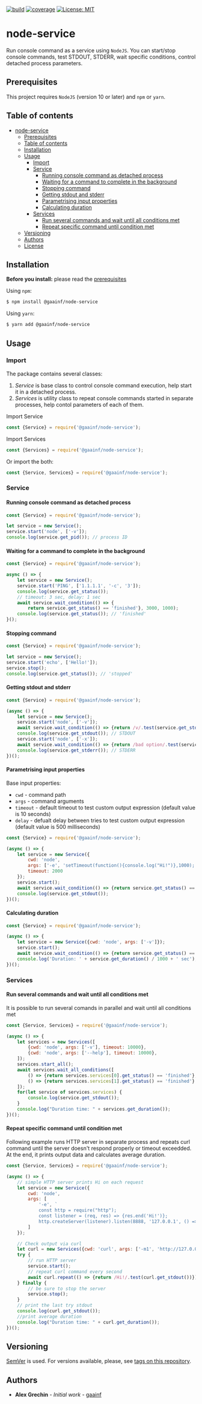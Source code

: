 [![build](https://github.com/gaainf/node-service/actions/workflows/push.yml/badge.svg)](https://github.com/gaainf/node-service/actions/workflows/build.yml)
[![coverage](https://codecov.io/gh/gaainf/node-service/branch/master/graph/badge.svg)](https://codecov.io/gh/gaainf/node-service/)
[![License: MIT](https://img.shields.io/badge/License-MIT-yellow.svg)](https://github.com/gaainf/node-service/blob/master/LICENSE)

# node-service
Run console command as a service using `NodeJS`.
You can start/stop console commands, test STDOUT, STDERR, wait specific conditions, control detached process parameters.

## Prerequisites

This project requires `NodeJS` (version 10 or later) and `npm` or `yarn`.

## Table of contents
- [node-service](#node-service)
  - [Prerequisites](#prerequisites)
  - [Table of contents](#table-of-contents)
  - [Installation](#installation)
  - [Usage](#usage)
    - [Import](#Import)
    - [Service](#Service)
      - [Running console command as detached process](#Running-console-command-as-detached-process)
      - [Waiting for a command to complete in the background](#Waiting-for-a-command-to-complete-in-the-background)
      - [Stopping command](#Stopping-command)
      - [Getting stdout and stderr](#Getting-stdout-and-stderr)
      - [Parametrising input properties](#Parametrising-input-properties)
      - [Calculating duration](#Calculating-duration)
    - [Services](#Services)
      - [Run several commands and wait until all conditions met](#Run-several-commands-and-wait-until-all-conditions-met)
      - [Repeat specific command until condition met](#Repeat-specific-command-until-condition-met)
  - [Versioning](#Versioning)
  - [Authors](#Authors)
  - [License](#License)

## Installation

**Before you install:** please read the [prerequisites](#prerequisites)

Using `npm`:

```sh
$ npm install @gaainf/node-service
```

Using `yarn`:

```sh
$ yarn add @gaainf/node-service
```

## Usage

### Import
The package contains several classes:
1. *Service* is base class to control console command execution, help start it in a detached process.
2. *Services* is utility class to repeat console commands started in separate processes, help contol parameters of each of them.

Import Service
```js
const {Service} = require('@gaainf/node-service');
```
Import Services
```js
const {Services} = require('@gaainf/node-service');
```
Or import the both:
```js
const {Service, Services} = require('@gaainf/node-service');
```

### Service

#### Running console command as detached process

```js
const {Service} = require('@gaainf/node-service');

let service = new Service();
service.start('node', ['-v']);
console.log(service.get_pid()); // process ID
```

#### Waiting for a command to complete in the background

```js
const {Service} = require('@gaainf/node-service');

async () => {
    let service = new Service();
    service.start('PING', ['1.1.1.1', '-c', '3']);
    console.log(service.get_status());
    // timeout: 3 sec, delay: 1 sec
    await service.wait_condition(() => {
        return service.get_status() == 'finished'}, 3000, 1000);
    console.log(service.get_status()); // 'finished'
}();
```

#### Stopping command

```js
const {Service} = require('@gaainf/node-service');

let service = new Service();
service.start('echo', ['Hello!']);
service.stop();
console.log(service.get_status()); // 'stopped'
```

#### Getting stdout and stderr

```js
const {Service} = require('@gaainf/node-service');

(async () => {
    let service = new Service();
    service.start('node', ['-v']);
    await service.wait_condition(() => {return /v/.test(service.get_stdout())}, 1000);
    console.log(service.get_stdout()); // STDOUT
    service.start('node', ['-x']);
    await service.wait_condition(() => {return /bad option/.test(service.get_stderr())}, 1000);
    console.log(service.get_stderr()); // STDERR
})();
```

#### Parametrising input properties

Base input properties:
* `cwd` - command path
* `args` - command arguments
* `timeout` - default timeout to test custom output expression (default value is 10 seconds)
* `delay` - defualt delay between tries to test custom output expression (default value is 500 milliseconds)

```js
const {Service} = require('@gaainf/node-service');

(async () => {
    let service = new Service({
        cwd: 'node',
        args: ['-e', 'setTimeout(function(){console.log("Hi!")},1000);'],
        timeout: 2000
    });
    service.start();
    await service.wait_condition(() => {return service.get_status() == 'finished'});
    console.log(service.get_stdout());
})();
```

#### Calculating duration

```js
const {Service} = require('@gaainf/node-service');

(async () => {
    let service = new Service({cwd: 'node', args: ['-v']});
    service.start();
    await service.wait_condition(() => {return service.get_status() == 'finished'});
    console.log('Duration: ' + service.get_duration() / 1000 + ' sec');
})();
```

### Services

#### Run several commands and wait until all conditions met

It is possible to run several comands in parallel and wait until all conditions met
```js
const {Service, Services} = require('@gaainf/node-service');

(async () => {
    let services = new Services([
        {cwd: 'node', args: ['-v'], timeout: 10000},
        {cwd: 'node', args: ['--help'], timeout: 10000},
    ]);
    services.start_all();
    await services.wait_all_conditions([
        () => {return services.services[0].get_status() == 'finished'},
        () => {return services.services[1].get_status() == 'finished'}
    ]);
    for(let service of services.services) {
        console.log(service.get_stdout());
    }
    console.log("Duration time: " + services.get_duration());
})();
```

#### Repeat specific command until condition met

Following example runs HTTP server in separate process and repeats curl command until the server doesn't respond properly or timeout exceedded. At the end, it prints output data and calculates average duration.
```js
const {Service, Services} = require('@gaainf/node-service');

(async () => {
    // simple HTTP server prints Hi on each request
    let service = new Service({
        cwd: 'node',
        args: [
            '-e', `
            const http = require("http");
            const listener = (req, res) => {res.end('Hi!')};
            http.createServer(listener).listen(8888, '127.0.0.1', () => {});`
        ]
    });

    // Check output via curl
    let curl = new Services({cwd: 'curl', args: ['-m1', 'http://127.0.0.1:8888/'], delay: 1000});
    try {
        // run HTTP server
        service.start();
        // repeat curl command every second
        await curl.repeat(() => {return /Hi!/.test(curl.get_stdout())});
    } finally {
        // be sure to stop the server 
        service.stop();
    }
    // print the last try stdout
    console.log(curl.get_stdout());
    //print average duration
    console.log("Duration time: " + curl.get_duration());
})();
```

## Versioning

[SemVer](http://semver.org/) is used. For versions available, please, see [tags on this repository](https://github.com/gaainf/node-service/tags).

## Authors

* **Alex Grechin** - *Initial work* - [gaainf](https://github.com/gaainf)